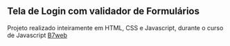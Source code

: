 ## Tela de Login com validador de Formulários

Projeto realizado inteiramente em HTML, CSS e Javascript, durante o curso de Javascript [B7web](https://alunos.b7web.com.br/login)